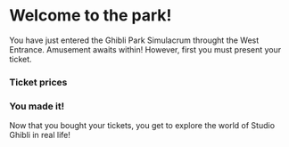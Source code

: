 # Welcome to the park!

You have just entered the Ghibli Park Simulacrum throught the West Entrance. Amusement awaits within! However, first you must present your ticket.

### Ticket prices

### You made it!
Now that you bought your tickets, you get to explore the world of Studio Ghibli in real life!
